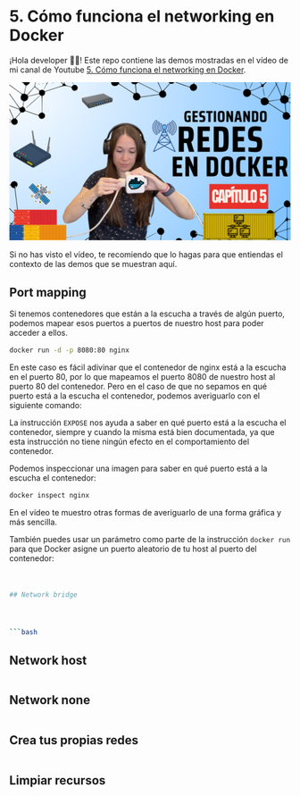 # 5. Cómo funciona el networking en Docker

¡Hola developer 👋🏻! Este repo contiene las demos mostradas en el vídeo de mi canal de Youtube [5. Cómo funciona el networking en Docker](https://youtu.be/n5Zw00mYRH4).

[![3.Crea tus propias imágenes de Docker](docs/images/CAPÍTULO%205%20Gestionando%20Redes.png)](https://youtu.be/n5Zw00mYRH4)

Si no has visto el vídeo, te recomiendo que lo hagas para que entiendas el contexto de las demos que se muestran aquí.


## Port mapping


Si tenemos contenedores que están a la escucha a través de algún puerto, podemos mapear esos puertos a puertos de nuestro host para poder acceder a ellos. 

```bash
docker run -d -p 8080:80 nginx
```

En este caso es fácil adivinar que el contenedor de nginx está a la escucha en el puerto 80, por lo que mapeamos el puerto 8080 de nuestro host al puerto 80 del contenedor. Pero en el caso de que no sepamos en qué puerto está a la escucha el contenedor, podemos averiguarlo con el siguiente comando:

La instrucción `EXPOSE` nos ayuda a saber en qué puerto está a la escucha el contenedor, siempre y cuando la misma está bien documentada, ya que esta instrucción no tiene ningún efecto en el comportamiento del contenedor.

Podemos inspeccionar una imagen para saber en qué puerto está a la escucha el contenedor:

```bash
docker inspect nginx
```

En el vídeo te muestro otras formas de averiguarlo de una forma gráfica y más sencilla.

También puedes usar un parámetro como parte de la instrucción `docker run` para que Docker asigne un puerto aleatorio de tu host al puerto del contenedor:

```bash


## Network bridge



```bash
```


## Network host

```bash
```

## Network none

```bash
```

## Crea tus propias redes

```bash
```

## Limpiar recursos
    
```bash
 ```

